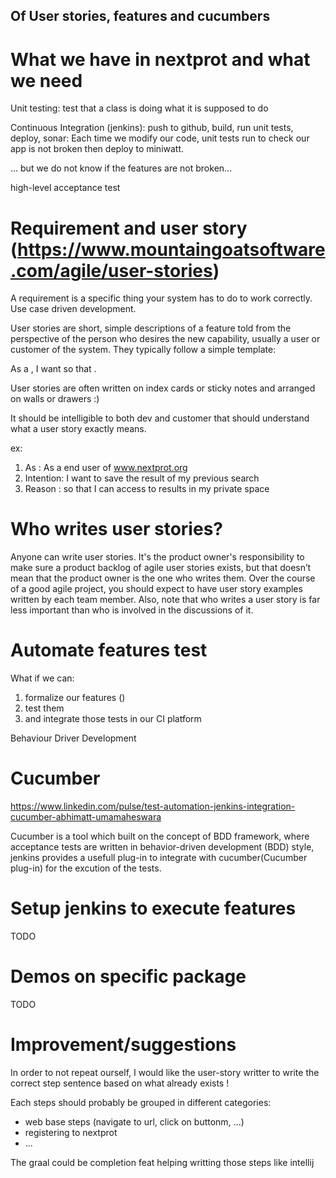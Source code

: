 Of User stories, features and cucumbers
---------------------------------------

# What we have in nextprot and what we need

Unit testing: test that a class is doing what it is supposed to do

Continuous Integration (jenkins): push to github, build, run unit tests, deploy, sonar:
Each time we modify our code, unit tests run to check our app is not broken then deploy to miniwatt.

... but we do not know if the features are not broken...

high-level acceptance test

# Requirement and user story (https://www.mountaingoatsoftware.com/agile/user-stories)

A requirement is a specific thing your system has to do to work correctly.
Use case driven development.

User stories are short, simple descriptions of a feature told from the perspective of the person who desires the new capability, usually a user or customer of the system. They typically follow a simple template:

As a <type of user>, I want <some goal> so that <some reason>.

User stories are often written on index cards or sticky notes and arranged on walls or drawers :)

It should be intelligible to both dev and customer that should understand what a user story exactly means.

ex:

1. As       : As a end user of www.nextprot.org
2. Intention: I want to save the result of my previous search
3. Reason   : so that I can access to results in my private space

# Who writes user stories?

Anyone can write user stories. It's the product owner's responsibility to make sure a product backlog of agile user stories exists, but that doesn’t mean that the product owner is the one who writes them. Over the course of a good agile project, you should expect to have user story examples written by each team member.
Also, note that who writes a user story is far less important than who is involved in the discussions of it.

# Automate features test

What if we can:

1. formalize our features ()
2. test them
3. and integrate those tests in our CI platform

Behaviour Driver Development

# Cucumber

https://www.linkedin.com/pulse/test-automation-jenkins-integration-cucumber-abhimatt-umamaheswara

Cucumber is a tool which built on the concept of BDD framework, where acceptance tests are written in behavior-driven development (BDD) style, jenkins provides a usefull plug-in to integrate with cucumber(Cucumber plug-in) for the excution of the tests.

# Setup jenkins to execute features

TODO

# Demos on specific package

TODO

# Improvement/suggestions

In order to not repeat ourself, I would like the user-story writter to write
the correct step sentence based on what already exists !

Each steps should probably be grouped in different categories:

- web base steps (navigate to url, click on buttonm, ...)
- registering to nextprot
- ...

The graal could be completion feat helping writting those steps like intellij

